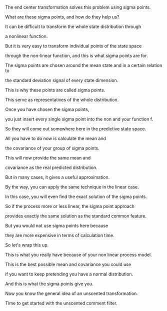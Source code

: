 The end center transformation solves
this problem using sigma points.

What are these sigma points,
and how do they help us?

It can be difficult to transform
the whole state distribution through

a nonlinear function.

But it is very easy to transform
individual points of the state space

through the non-linear function, and
this is what sigma points are for.

The sigma points are chosen around the
mean state and in a certain relation to

the standard deviation signal
of every state dimension.

This is why these points
are called sigma points.

This serve as representatives
of the whole distribution.

Once you have chosen the sigma points,

you just insert every single sigma
point into the non and your function f.

So they will come out somewhere
here in the predictive state space.

All you have to do now is
calculate the mean and

the covariance of your
group of sigma points.

This will now provide the same mean and

covariance as the real
predicted distribution.

But in many cases,
it gives a useful approximation.

By the way, you can apply the same
technique in the linear case.

In this case, you will even find
the exact solution of the sigma points.

So if the process more or
less linear, the sigma point approach

provides exactly the same solution
as the standard common feature.

But you would not use
sigma points here because

they are more expensive in
terms of calculation time.

So let's wrap this up.

This is what you really have because
of your non linear process model.

This is the best possible mean and
covariance you could use

if you want to keep pretending
you have a normal distribution.

And this is what the sigma
points give you.

Now you know the general idea
of an unscented transformation.

Time to get started with
the unscented comment filter.
